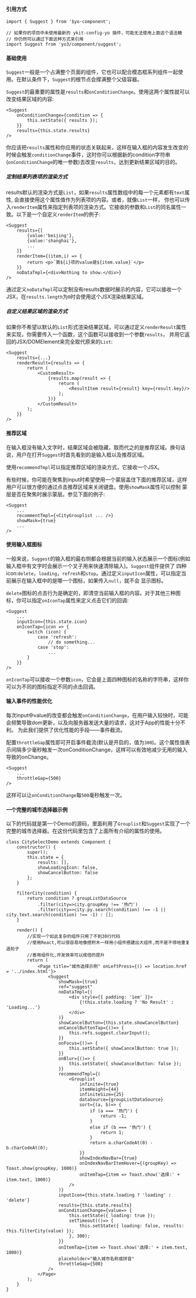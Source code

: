 #### 引用方式

```
import { Suggest } from '$yo-component';

// 如果你的项目中未使用最新的 ykit-config-yo 插件，可能无法使用上面这个语法糖
// 你仍然可以通过下面这种方式来引用
import Suggest from 'yo3/component/suggest';
```

#### 基础使用

`Suggest`一般是一个占满整个页面的组件，它也可以配合模态框系列组件一起使用。在默认条件下，`Suggest`的根节点会撑满整个父级容器。

`Suggest`的最重要的属性是`results`和`onConditionChange`。使用这两个属性就可以改变结果区域的内容:

```
<Suggest
    onConditionChange={condition => {
        this.setState({ results });
    }}
    results={this.state.results}
/>
```

你应该把`results`属性和你应用的状态关联起来，这样在输入框的内容发生改变的时候会触发`conditionChange`事件，这时你可以根据新的condition字符串(`onConditionChange`的唯一参数)去改变`results`，达到更新结果区域的目的。

##### 定制结果列表项的渲染方式

results默认的渲染方式是`List`，如果`results`属性数组中的每一个元素都有`text`属性, 会直接使用这个属性值作为列表项的内容。或者，就像`List`一样，
你也可以传入`renderItem`属性来指定列表项的渲染方式。它接收的参数和`List`的同名属性一致。以下是一个自定义`renderItem`的例子:

```
<Suggest
    results={[
        {value:'beijing'},
        {value:'shanghai'},
        ...
    ]}
    renderItem={(item,i) => {
        return <p>`第${i}项的value是${item.value}`</p>
    }}
    noDataTmpl={<div>Nothing to show.</div>}
/>
```

通过定义`noDataTmpl`可以定制没有results数据时展示的内容，它可以接收一个JSX，在`results.length`为`0`时会使用这个JSX渲染结果区域。

##### 自定义结果区域的渲染方式

如果你不希望以默认的`List`形式渲染结果区域，可以通过定义`renderResult`属性来实现，你需要传入一个函数，这个函数可以接收到一个参数`results`，
并用它返回的JSX/DOMElement来完全取代原来的`List`:

```
<Suggest
    results={...}
    renderResult={results => {
        return (
            <CustomResult>
                {results.map(result => {
                    return (
                        <ResultItem result={result} key={result.key}/>
                    );
                })}
            </CustomResult>
        );
    }}
/>
```

#### 推荐区域

在输入框没有输入文字时，结果区域会被隐藏，取而代之的是推荐区域。换句话说，用户在打开`Suggest`时首先看到的是输入框以及推荐区域。

使用`recommendTmpl`可以指定推荐区域的渲染方式，它接收一个JSX。

有些时候，你可能在聚焦到input时希望使用一个蒙层盖住下面的推荐区域，这样用户可以很方便的通过点击推荐区域来关闭键盘。使用`showMask`属性可以控制
蒙层是否在聚焦时展示蒙层。参见下面的例子:

```
<Suggest
    ...
    recommentTmpl={<CityGrouplist ... />}
    showMask={true}
    ...
/>
```

#### 使用输入框图标

一般来说，`Suggest`的输入框的最右侧都会根据当前的输入状态展示一个图标(例如输入框中有文字时会展示一个叉子用来快速清除输入)。`Suggest`组件提供了
四种icon:`delete`，`loading`，`refresh`和`stop`。通过定义`inputIcon`属性，可以指定当前展示在输入框中的是哪一个图标，如果传入`null`，就不会
显示图标。

`delete`图标的点击行为是确定的，即清空当前输入框的内容。对于其他三种图标，你可以指定`onIconTap`属性来定义点击它们的回调:

```
<Suggest
    ...
    inputIcon={this.state.icon}
    onIconTap={icon => {
        switch (icon) {
            case 'refresh':
                // do something...
            case 'stop':
                ...
        }
    }}
/>
```

`onIconTap`可以接收一个参数`icon`，它会是上面四种图标的名称的字符串，这样你可以为不同的图标指定不同的点击回调。

#### 输入事件的性能优化

每次input中value的改变都会触发`onConditionChange`，在用户输入较快时，可能会频繁导致dom更新，以及向服务器发送大量的请求，这对于App的性能十分不利。
为此我们提供了优化性能的手段——事件截流。

配置`throttleGap`属性即可开启事件截流(默认是开启的，值为`300`)。这个属性值表示间隔多少毫秒触发一次onConditionChange，这样可以有效地减少无用的输入导致的onChange。

```
<Suggest
    ...
    throttleGap={500}
/>
```
这样可以让`onConditionChange`每`500`毫秒触发一次。

#### 一个完整的城市选择器示例

以下的代码就是第一个Demo的源码，里面利用了`Grouplist`和`Suggest`实现了一个完整的城市选择器。在这份代码里包含了上面所有介绍的属性的使用。

```
class CitySelectDemo extends Component {
    constructor() {
        super();
        this.state = {
            results: [],
            showLoadingIcon: false,
            showCancelButton: false
        };
    }

    filterCity(condition) {
        return condition ? groupListDataSource
            .filter(city=>city.groupKey !== '热门')
            .filter(city=>city.py.search(condition) !== -1 || city.text.search(condition) !== -1) : [];
    }

    render() {
        //实现一个如此复杂的组件只用了不到30行代码
        //使用React,可以很容易地像搭积木一样用小组件搭建出大组件,而不是不停地重复造轮子
        //善用组件化,开发效率可以成倍的提升
        return (
            <Page title="城市选择示例" onLeftPress={() => location.href = '../index.html'}>
                <Suggest
                    showMask={true}
                    ref="suggest"
                    noDataTmpl={(
                        <div style={{ padding: '1em' }}>
                            {!this.state.loading ? 'No Result' : 'Loading...'}
                        </div>
                    )}
                    showCancelButton={this.state.showCancelButton}
                    onCancelButtonTap={()=> {
                        this.refs.suggest.clearInput();
                    }}
                    onFocus={()=> {
                        this.setState({ showCancelButton: true });
                    }}
                    onBlur={()=> {
                        this.setState({ showCancelButton: false });
                    }}
                    recommendTmpl={(
                        <Grouplist
                            infinite={true}
                            itemHeight={44}
                            infiniteSize={25}
                            dataSource={groupListDataSource}
                            sort={(a, b)=> {
                                if (a === '热门') {
                                    return -1;
                                }
                                else if (b === '热门') {
                                    return 1;
                                }
                                return a.charCodeAt(0) - b.charCodeAt(0);
                            }}
                            showIndexNavBar={true}
                            onIndexNavBarItemHover={(groupKey) => Toast.show(groupKey, 1000)}
                            onItemTap={item => Toast.show('选择:' + item.text, 1000)}
                        />
                    )}
                    inputIcon={this.state.loading ? 'loading' : 'delete'}
                    results={this.state.results}
                    onConditionChange={value=> {
                        this.setState({ loading: true });
                        setTimeout(()=> {
                            this.setState({ loading: false, results: this.filterCity(value) });
                        }, 300);
                    }}
                    onItemTap={item => Toast.show('选择:' + item.text, 1000)}
                    placeholder="输入城市名称或拼音"
                    throttleGap={500}
                />
            </Page>
        );
    }
}
```


